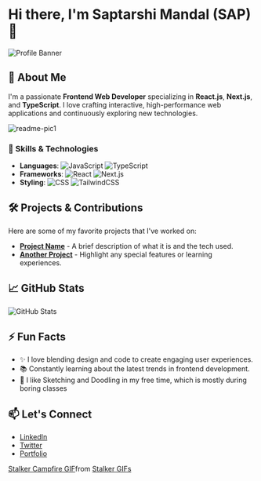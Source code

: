 # Hi there, I'm Saptarshi Mandal (SAP) 👋

![Profile Banner](https://user-images.githubusercontent.com/your-banner-image) <!-- Add your custom banner image -->

## 🚀 About Me
I'm a passionate **Frontend Web Developer** specializing in **React.js**, **Next.js**, and **TypeScript**. I love crafting interactive, high-performance web applications and continuously exploring new technologies.

![readme-pic1](https://github.com/user-attachments/assets/acdede6c-4604-4520-ae98-b4095bcd4cc7)

### 🌟 Skills & Technologies
- **Languages**: ![JavaScript](https://img.shields.io/badge/-JavaScript-F7DF1E?logo=javascript&logoColor=black&style=flat) ![TypeScript](https://img.shields.io/badge/-TypeScript-3178C6?logo=typescript&logoColor=white&style=flat)
- **Frameworks**: ![React](https://img.shields.io/badge/-React-61DAFB?logo=react&logoColor=white&style=flat) ![Next.js](https://img.shields.io/badge/-Next.js-000000?logo=nextdotjs&logoColor=white&style=flat)
- **Styling**: ![CSS](https://img.shields.io/badge/-CSS3-1572B6?logo=css3&logoColor=white&style=flat) ![TailwindCSS](https://img.shields.io/badge/-TailwindCSS-38B2AC?logo=tailwind-css&logoColor=white&style=flat)

## 🛠️ Projects & Contributions
Here are some of my favorite projects that I've worked on:

- [**Project Name**](#) - A brief description of what it is and the tech used.
- [**Another Project**](#) - Highlight any special features or learning experiences.

## 📈 GitHub Stats
![GitHub Stats](https://github-readme-stats.vercel.app/api?username=SaptarshiM&show_icons=true&theme=radical)

## ⚡ Fun Facts
- ✨ I love blending design and code to create engaging user experiences.
- 📚 Constantly learning about the latest trends in frontend development.
- 🎨 I like Sketching and Doodling in my free time, which is mostly during boring classes

## 📫 Let's Connect
- [LinkedIn](https://www.linkedin.com)
- [Twitter](https://twitter.com)
- [Portfolio](https://your-portfolio-link)
  
<div class="tenor-gif-embed" data-postid="17884763" data-share-method="host" data-aspect-ratio="1.73913" data-width="100%"><a href="https://tenor.com/view/stalker-campfire-bonfire-pixel-art-chernobyl-gif-17884763">Stalker Campfire GIF</a>from <a href="https://tenor.com/search/stalker-gifs">Stalker GIFs</a></div> <script type="text/javascript" async src="https://tenor.com/embed.js"></script>

 <!-- Updated GIF link -->
